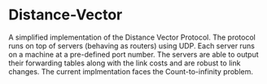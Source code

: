 Distance-Vector
===============

A simplified implementation of the Distance Vector Protocol. The protocol runs on top of servers (behaving as routers) using UDP. Each server runs on a machine at a pre-defined port number. The servers are able to output their forwarding tables along with the link costs and are robust to link changes. The current implmentation faces the Count-to-infinity problem.
